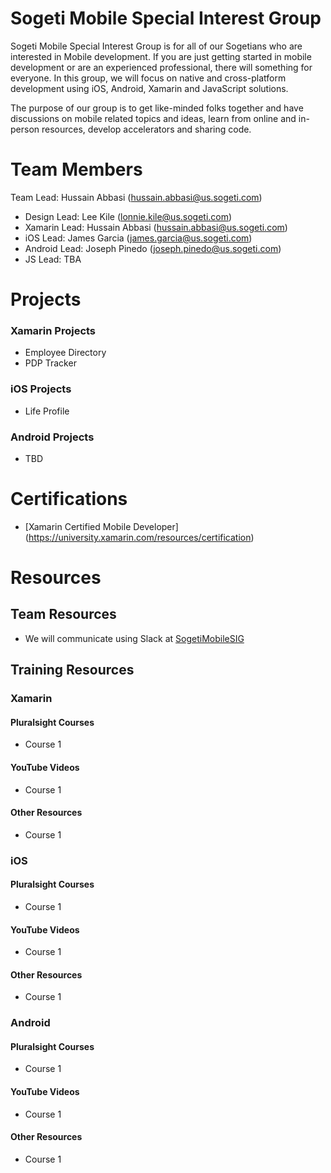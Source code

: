 # Sogeti Mobile Special Interest Group
Sogeti Mobile Special Interest Group is for all of our Sogetians who are interested in Mobile development. If you are just getting started in mobile development or are an experienced professional, there will something for everyone. In this group, we will focus on native and cross-platform development using iOS, Android, Xamarin and JavaScript solutions.

The purpose of our group is to get like-minded folks together and have discussions on mobile related topics and ideas, learn from online and in-person resources, develop accelerators and sharing code.

# Team Members
Team Lead: Hussain Abbasi (hussain.abbasi@us.sogeti.com)

* Design Lead:  Lee Kile (lonnie.kile@us.sogeti.com)
* Xamarin Lead: Hussain Abbasi (hussain.abbasi@us.sogeti.com)
* iOS Lead: James Garcia (james.garcia@us.sogeti.com)
* Android Lead: Joseph Pinedo (joseph.pinedo@us.sogeti.com)
* JS Lead: TBA

# Projects
### Xamarin Projects
* Employee Directory
* PDP Tracker

### iOS Projects
* Life Profile

### Android Projects
* TBD

# Certifications
* [Xamarin Certified Mobile Developer] (https://university.xamarin.com/resources/certification)

# Resources
## Team Resources
* We will communicate using Slack at [SogetiMobileSIG](sogetimobilesig.slack.com)

## Training Resources
### Xamarin
#### Pluralsight Courses
* Course 1

#### YouTube Videos
* Course 1

#### Other Resources
* Course 1

### iOS
#### Pluralsight Courses
* Course 1

#### YouTube Videos
* Course 1

#### Other Resources
* Course 1

### Android
#### Pluralsight Courses
* Course 1

#### YouTube Videos
* Course 1

#### Other Resources
* Course 1
